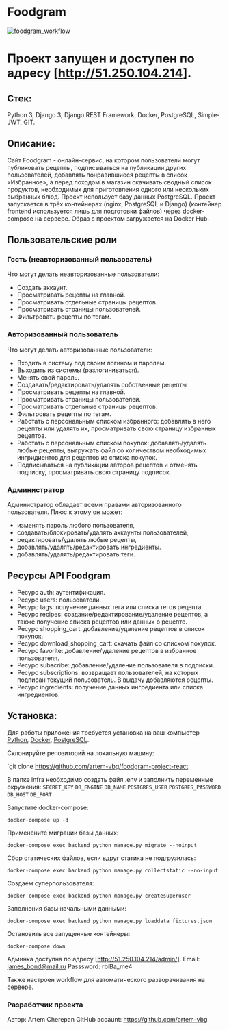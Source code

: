# Foodgram

[![foodgram_workflow](https://github.com/artem-vbg/foodgram-project-react/actions/workflows/foodgram_workflow.yml/badge.svg)](https://github.com/artem-vbg/foodgram-project-react/actions/workflows/foodgram_workflow.yml)

# Проект запущен и доступен по адресу [http://51.250.104.214].

## Стек: 
Python 3, Django 3, Django REST Framework, Docker, PostgreSQL, Simple-JWT, GIT.

## Описание:
Cайт Foodgram - онлайн-сервис, на котором пользователи могут публиковать рецепты, подписываться на публикации других пользователей, добавлять понравившиеся рецепты в список «Избранное», а перед походом в магазин скачивать сводный список продуктов, необходимых для приготовления одного или нескольких выбранных блюд. Проект использует базу данных PostgreSQL. Проект запускается в трёх контейнерах (nginx, PostgreSQL и Django) (контейнер frontend используется лишь для подготовки файлов) через docker-compose на сервере. Образ с проектом загружается на Docker Hub.

## Пользовательские роли

### Гость (неавторизованный пользователь)

Что могут делать неавторизованные пользователи:

- Создать аккаунт.
- Просматривать рецепты на главной.
- Просматривать отдельные страницы рецептов.
- Просматривать страницы пользователей.
- Фильтровать рецепты по тегам.

### Авторизованный пользователь

Что могут делать авторизованные пользователи:

- Входить в систему под своим логином и паролем.
- Выходить из системы (разлогиниваться).
- Менять свой пароль.
- Создавать/редактировать/удалять собственные рецепты
- Просматривать рецепты на главной.
- Просматривать страницы пользователей.
- Просматривать отдельные страницы рецептов.
- Фильтровать рецепты по тегам.
- Работать с персональным списком избранного: добавлять в него рецепты или удалять их, просматривать свою страницу избранных рецептов.
- Работать с персональным списком покупок: добавлять/удалять любые рецепты, выгружать файл со количеством необходимых ингридиентов для рецептов из списка покупок.
- Подписываться на публикации авторов рецептов и отменять подписку, просматривать свою страницу подписок.

### Администратор

Администратор обладает всеми правами авторизованного пользователя. Плюс к этому он может:

- изменять пароль любого пользователя,
- создавать/блокировать/удалять аккаунты пользователей,
- редактировать/удалять любые рецепты,
- добавлять/удалять/редактировать ингредиенты.
- добавлять/удалять/редактировать теги.


## Ресурсы API Foodgram

- Ресурс auth: аутентификация.
- Ресурс users: пользователи.
- Ресурс tags: получение данных тега или списка тегов рецепта.
- Ресурс recipes: создание/редактирование/удаление рецептов, а также получение списка рецептов или данных о рецепте.
- Ресурс shopping_cart: добавление/удаление рецептов в список покупок.
- Ресурс download_shopping_cart: cкачать файл со списком покупок.
- Ресурс favorite: добавление/удаление рецептов в избранное пользователя.
- Ресурс subscribe: добавление/удаление пользователя в подписки.
- Ресурс subscriptions: возвращает пользователей, на которых подписан текущий пользователь. В выдачу добавляются рецепты.
- Ресурс ingredients: получение данных ингредиента или списка ингредиентов.


## Установка:
Для работы приложения требуется установка на ваш компьютер [Python](https://www.python.org/downloads/), [Docker](https://hub.docker.com/editions/community/docker-ce-desktop-windows), [PostgreSQL](https://postgrespro.ru/windows).

Склонируйте репозиторий на локальную машину:

  `git clone https://github.com/artem-vbg/foodgram-project-react

В папке infra необходимо создать файл .env и заполнить переменные окружения:
  `SECRET_KEY`
  `DB_ENGINE`
  `DB_NAME`
  `POSTGRES_USER`
  `POSTGRES_PASSWORD`
  `DB_HOST`
  `DB_PORT`

Запустите docker-compose:

  `docker-compose up -d`

Применените миграции базы данных:

  `docker-compose exec backend python manage.py migrate --noinput`

Сбор статических файлов, если вдруг статика не подгрузилась:

  `docker-compose exec backend python manage.py collectstatic --no-input`
  

Создаем суперпользователя:

  `docker-compose exec backend python manage.py createsuperuser`

Заполнения базы начальными данными:

  `docker-compose exec backend python manage.py loaddata fixtures.json`

Остановить все запущенные контейнеры:

  `docker-compose down`

Админка доступна по адресу [http://51.250.104.214/admin/].
Email: james_bond@mail.ru
Passsword: rbiBa_me4


Также настроен workflow для автоматического разворачивания на сервере.

### Разработчик проекта

Автор: Artem Cherepan 
GitHub accaunt: https://github.com/artem-vbg
